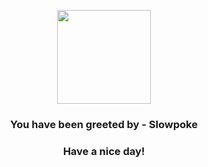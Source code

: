 <p align="center">
            <img src="https://raw.githubusercontent.com/PokeAPI/sprites/master/sprites/pokemon/79.png" width="150" height="150">
          </p>
          <h3 align="center">You have been greeted by - <b>Slowpoke</b></h3>
          <h3 align="center">Have a nice day!</h3>
        